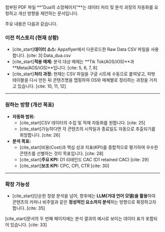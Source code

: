 첨부된 PDF 파일 **"Dua의 소망페이지"**는 데이터 처리 및 분석 과정의 자동화를 요청하고 개선 방향을 제안하는 문서입니다.

주요 내용은 다음과 같습니다.

### **이전 히스토리 (현재 상황)**

* [cite_start]**데이터 소스:** Appsflyer에서 다운로드한 Raw Data CSV 파일을 사용합니다. [cite: 3]  Data_dua.csv
* [cite_start]**적용 매체:** 분석 대상 매체는 **Tik Tok(AOS/iOS)**과 **Meta(AOS/iOS)**입니다. [cite: 5, 6, 7, 8]
* [cite_start]**처리 과정:** 현재는 CSV 파일을 구글 시트에 수동으로 붙여넣고, 피벗 테이블을 다시 만든 뒤 콘텐츠명을 맵핑하여 OS와 매체별로 정리하는 과정을 거치고 있습니다. [cite: 10, 11, 12]

---

### **원하는 방향 (개선 목표)**

* **자동화 범위:**
    * [cite_start]CSV 데이터의 수집 및 적재 자동화를 원합니다. [cite: 25]
    * [cite_start]가능하다면 각 콘텐츠의 시작일과 종료일도 자동으로 추출되기를 희망합니다. [cite: 26]
* **분석 목표:**
    * [cite_start]비용(Cost)과 핵심 성과 지표(KPI)를 종합적으로 평가하여 우수한 콘텐츠를 선별하는 것이 목표입니다. [cite: 28]
    * [cite_start]**주요 KPI:** D1 리테인드 CAC (D1 retained CAC) [cite: 29]
    * [cite_start]**보조 KPI:** CPC, CPI, CTR [cite: 30]

---

### **확장 가능성**

* [cite_start]단순한 정량 분석을 넘어, 향후에는 **LLM(거대 언어 모델)을 활용**하여 콘텐츠의 카피나 비주얼과 같은 **정성적인 요소까지 분석**하는 방향으로 확장하고자 합니다. [cite: 35]

[cite_start]문서의 두 번째 페이지에는 분석 결과의 예시로 보이는 데이터 표가 포함되어 있습니다. [cite: 33]